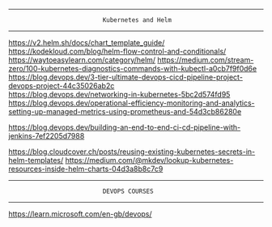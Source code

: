 *********************************************************************************************************************************************************************************
                              Kubernetes and Helm
*********************************************************************************************************************************************************************************
   https://v2.helm.sh/docs/chart_template_guide/
   https://kodekloud.com/blog/helm-flow-control-and-conditionals/
   https://waytoeasylearn.com/category/helm/
   https://medium.com/stream-zero/100-kubernetes-diagnostics-commands-with-kubectl-a0cb7f9f0d6e
   https://blog.devops.dev/3-tier-ultimate-devops-cicd-pipeline-project-devops-project-44c35026ab2c  
   https://blog.devops.dev/networking-in-kubernetes-5bc2d574fd95
   https://blog.devops.dev/operational-efficiency-monitoring-and-analytics-setting-up-managed-metrics-using-prometheus-and-54d3cb86280e
  
   https://blog.devops.dev/building-an-end-to-end-ci-cd-pipeline-with-jenkins-7ef2205d7988


   https://blog.cloudcover.ch/posts/reusing-existing-kubernetes-secrets-in-helm-templates/
   https://medium.com/@mkdev/lookup-kubernetes-resources-inside-helm-charts-04d3a8b8c7c9




*********************************************************************************************************************************************************************************
                              DEVOPS COURSES
*********************************************************************************************************************************************************************************
https://learn.microsoft.com/en-gb/devops/


